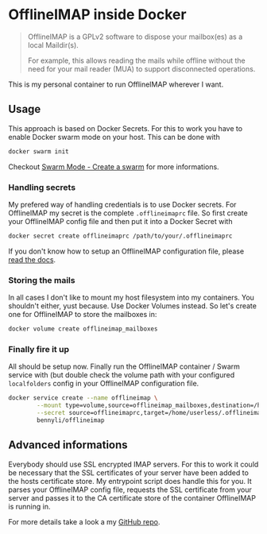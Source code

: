 # OfflineIMAP inside Docker

> OfflineIMAP is a GPLv2 software to dispose your mailbox(es) as a local Maildir(s).
>
> For example, this allows reading the mails while offline without the need for your mail reader (MUA) to support disconnected operations.

This is my personal container to run OfflineIMAP wherever I want.

## Usage

This approach is based on Docker Secrets. For this to work you have to enable Docker swarm mode on your host. This can be done with

```sh
docker swarm init
```

Checkout [Swarm Mode - Create a swarm](https://docs.docker.com/engine/swarm/swarm-mode/#create-a-swarm) for more informations.

### Handling secrets

My prefered way of handling credentials is to use Docker secrets. For OfflineIMAP my secret is the complete `.offlineimaprc` file. So first create your OfflineIMAP config file and then put it into a Docker Secret with

```sh
docker secret create offlineimaprc /path/to/your/.offlineimaprc
```

If you don't know how to setup an OfflineIMAP configuration file, please [read the docs](http://www.offlineimap.org/doc/conf_examples.html).

### Storing the mails

In all cases I don't like to mount my host filesystem into my containers. You shouldn't either, yust because. Use Docker Volumes instead. So let's create one for OfflineIMAP to store the mailboxes in:

```sh
docker volume create offlineimap_mailboxes
```

### Finally fire it up

All should be setup now. Finally run the OfflineIMAP container / Swarm service with (but double check the volume path with your configured `localfolders` config in your OfflineIMAP configuration file.

```sh
docker service create --name offlineimap \
        --mount type=volume,source=offlineimap_mailboxes,destination=/home/userless/.mail \
        --secret source=offlineimaprc,target=/home/userless/.offlineimaprc \
        bennyli/offlineimap
```

## Advanced informations

Everybody should use SSL encrypted IMAP servers. For this to work it could be necessary that the SSL certificates of your server have been added to the hosts certificate store. My entrypoint script does handle this for you. It parses your OfflineIMAP config file, requests the SSL certificate from your server and passes it to the CA certificate store of the container OfflineIMAP is running in.

For more details take a look a my [GitHub repo](https://github.com/BennyLi/docker-apps/blob/master/apps/offlineimap/entrypoint.sh).
